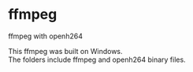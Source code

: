 # ffmpeg
ffmpeg with openh264

This ffmpeg was built on Windows.      
The folders include ffmpeg and openh264 binary files.   
